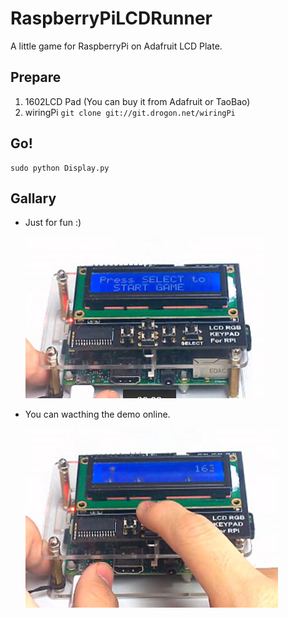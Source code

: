 RaspberryPiLCDRunner
====================

A little game for RaspberryPi on Adafruit LCD Plate.

## Prepare

1. 1602LCD Pad (You can buy it from Adafruit or TaoBao)
1. wiringPi `git clone git://git.drogon.net/wiringPi`

## Go!

```
sudo python Display.py
```

## Gallary

  - Just for fun :)
  
    ![](images/1.jpg)

  - You can wacthing the demo online.
  
    [![](images/2.jpg)](http://v.youku.com/v_show/id_XNzc0NjgxNDU2.html?from=y1.7-1.2)
